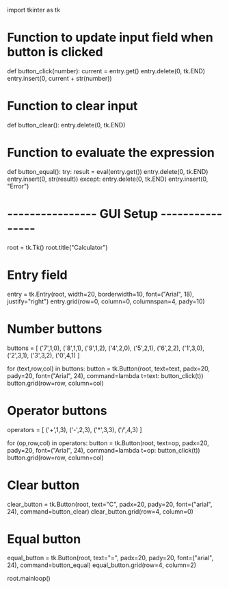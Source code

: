 import tkinter as tk

# Function to update input field when button is clicked
def button_click(number):
    current = entry.get()
    entry.delete(0, tk.END)
    entry.insert(0, current + str(number))

# Function to clear input
def button_clear():
    entry.delete(0, tk.END)

# Function to evaluate the expression
def button_equal():
    try:
        result = eval(entry.get())
        entry.delete(0, tk.END)
        entry.insert(0, str(result))
    except:
        entry.delete(0, tk.END)
        entry.insert(0, "Error")

# ---------------- GUI Setup ---------------- #
root = tk.Tk()
root.title("Calculator")

# Entry field
entry = tk.Entry(root, width=20, borderwidth=10, font=("Arial", 18), justify="right")
entry.grid(row=0, column=0, columnspan=4, pady=10)

# Number buttons
buttons = [
    ('7',1,0), ('8',1,1), ('9',1,2),
    ('4',2,0), ('5',2,1), ('6',2,2),
    ('1',3,0), ('2',3,1), ('3',3,2),
    ('0',4,1)
]

for (text,row,col) in buttons:
    button = tk.Button(root, text=text, padx=20, pady=20, font=("Arial", 24),
                       command=lambda t=text: button_click(t))
    button.grid(row=row, column=col)

# Operator buttons
operators = [
    ('+',1,3), ('-',2,3), ('*',3,3), ('/',4,3)
]

for (op,row,col) in operators:
    button = tk.Button(root, text=op, padx=20, pady=20, font=("Arial", 24),
                       command=lambda t=op: button_click(t))
    button.grid(row=row, column=col)

# Clear button
clear_button = tk.Button(root, text="C", padx=20, pady=20, font=("arial", 24), command=button_clear)
clear_button.grid(row=4, column=0)

# Equal button
equal_button = tk.Button(root, text="=", padx=20, pady=20, font=("arial", 24), command=button_equal)
equal_button.grid(row=4, column=2)

root.mainloop()
